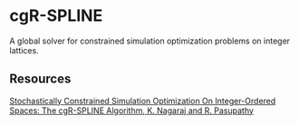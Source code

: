 # cgR-SPLINE
A global solver for constrained simulation optimization problems on integer lattices. 


## Resources
[Stochastically Constrained Simulation Optimization On Integer-Ordered Spaces: The cgR-SPLINE Algorithm, K. Nagaraj and R. Pasupathy](http://www.optimization-online.org/DB_HTML/2015/10/5139.html)

